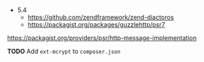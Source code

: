 - 5.4
    - https://github.com/zendframework/zend-diactoros
    - https://packagist.org/packages/guzzlehttp/psr7

https://packagist.org/providers/psr/http-message-implementation

**TODO** Add `ext-mcrypt` to `composer.json`